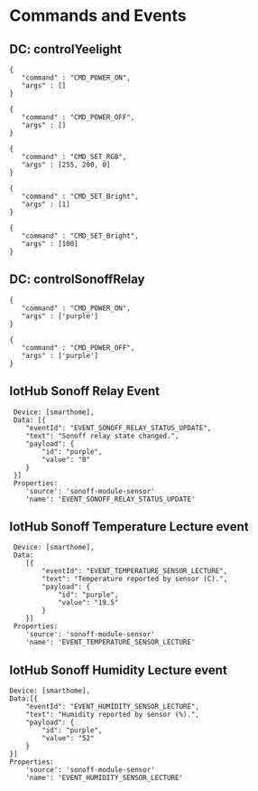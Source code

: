 # Commands and Events

## DC: controlYeelight

```
{
   "command" : "CMD_POWER_ON",
   "args" : []
}
```

```
{
   "command" : "CMD_POWER_OFF",
   "args" : []
}
```

```
{
   "command" : "CMD_SET_RGB",
   "args" : [255, 200, 0]
}
```

```
{
   "command" : "CMD_SET_Bright",
   "args" : [1]
}
```

```
{
   "command" : "CMD_SET_Bright",
   "args" : [100]
}
```


## DC: controlSonoffRelay

```
{
   "command" : "CMD_POWER_ON",
   "args" : ['purple']
}
```

```
{
   "command" : "CMD_POWER_OFF",
   "args" : ['purple']
}
```

## IotHub Sonoff Relay Event


```
 Device: [smarthome], 
 Data: [{
	"eventId": "EVENT_SONOFF_RELAY_STATUS_UPDATE",
	"text": "Sonoff relay state changed.",
	"payload": {
		"id": "purple",
		"value": "0"
	}
 }]
 Properties:
	'source': 'sonoff-module-sensor'
	'name': 'EVENT_SONOFF_RELAY_STATUS_UPDATE'
```

## IotHub Sonoff Temperature Lecture event

```
 Device: [smarthome], 
 Data:
	[{
		"eventId": "EVENT_TEMPERATURE_SENSOR_LECTURE",
		"text": "Temperature reported by sensor (C).",
		"payload": {
			"id": "purple",
			"value": "19.5"
		}
	}] 
 Properties:
	'source': 'sonoff-module-sensor'
	'name': 'EVENT_TEMPERATURE_SENSOR_LECTURE'
```

## IotHub Sonoff Humidity Lecture event
	
```
Device: [smarthome], 
Data:[{
	"eventId": "EVENT_HUMIDITY_SENSOR_LECTURE",
	"text": "Humidity reported by sensor (%).",
	"payload": {
		"id": "purple",
		"value": "52"
	}
}]
Properties:
	'source': 'sonoff-module-sensor'
	'name': 'EVENT_HUMIDITY_SENSOR_LECTURE'
```

	
	